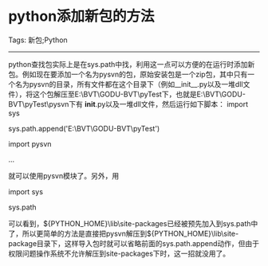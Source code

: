 # python添加新包的方法
Tags: 新包;Python

------

python查找包实际上是在sys.path中找，利用这一点可以方便的在运行时添加新包。例如现在要添加一个名为pysvn的包，原始安装包是一个zip包，其中只有一个名为pysvn的目录，所有文件都在这个目录下（例如__init__.py以及一堆dll文件），将这个包解压至E:\BVT\GODU-BVT\pyTest下，也就是E:\BVT\GODU-BVT\pyTest\pysvn下有 __init__.py以及一堆dll文件，然后运行如下脚本： 
 import sys 

 sys.path.append('E:\\BVT\\GODU-BVT\\pyTest') 

 import pysvn 

 ... 

 就可以使用pysvn模块了。另外，用 

 import sys 

 sys.path 

 可以看到，${PYTHON_HOME}\lib\site-packages已经被预先加入到sys.path中了，所以更简单的方法是直接把pysvn解压到${PYTHON_HOME}\lib\site-package目录下，这样导入包时就可以省略前面的sys.path.append动作，但由于权限问题操作系统不允许解压到site-packages下时，这一招就没用了。